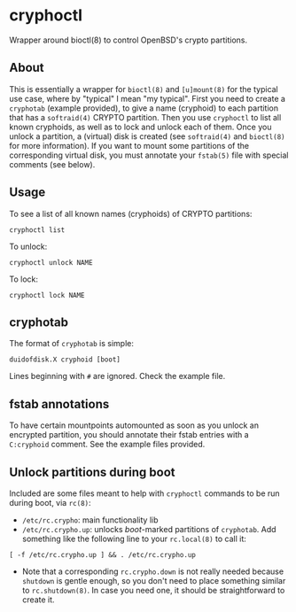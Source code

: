 # cryphoctl

Wrapper around bioctl(8) to control OpenBSD's crypto partitions.

## About

This is essentially a wrapper for `bioctl(8)` and `[u]mount(8)`
for the typical use case, where by "typical" I mean "my typical".
First you need to create a `cryphotab` (example provided),
to give a name (cryphoid) to each partition that has a
`softraid(4)` CRYPTO partition.
Then you use `cryphoctl` to list all known cryphoids,
as well as to lock and unlock each of them.
Once you unlock a partition, a (virtual) disk is created
(see `softraid(4)` and `bioctl(8)` for more information).
If you want to mount some partitions of the corresponding
virtual disk, you must annotate your `fstab(5)` file
with special comments (see below).

## Usage

To see a list of all known names (cryphoids) of CRYPTO partitions:
```
cryphoctl list
```

To unlock:
```
cryphoctl unlock NAME
```

To lock:
```
cryphoctl lock NAME
```

## cryphotab

The format of `cryphotab` is simple:

```
duidofdisk.X cryphoid [boot]
```
Lines beginning with `#` are ignored.
Check the example file.

## fstab annotations

To have certain mountpoints automounted as soon as you
unlock an encrypted partition, you should annotate their
fstab entries with a `C:cryphoid` comment.
See the example files provided.

## Unlock partitions during boot

Included are some files meant to help with `cryphoctl` commands
to be run during boot, via `rc(8)`:

* `/etc/rc.crypho`: main functionality lib
* `/etc/rc.crypho.up`: unlocks _boot_-marked partitions of `cryphotab`.
Add something like the following line to your `rc.local(8)` to call it:
```
[ -f /etc/rc.crypho.up ] && . /etc/rc.crypho.up
```
* Note that a corresponding `rc.crypho.down` is not really needed
because `shutdown` is gentle enough, so you don't need to place
something similar to `rc.shutdown(8)`.  In case you need one,
it should be straightforward to create it.

